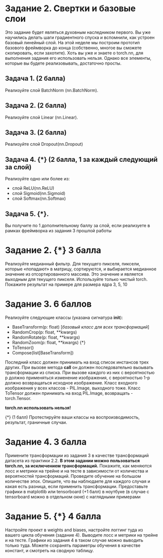 # Задание 2. Свертки и базовые слои 
Это задание будет являться духовным наследником первого. 
Вы уже научились делать шаги градиентного спуска и вспомнили, как устроен базовый линейный слой.
На этой неделе мы построим прототип базового фреймворка до конца (собственно, многое вы сможете скопировать, если захотите). 
Хоть вы уже и знаете о torch.nn, для выполнения задания его использовать нельзя. 
Однако все элементы, которые вы будете реализовывать, достаточно просты.

## Задача 1. (2 балла)
Реализуйте слой BatchNorm (nn.BatchNorm). 
## Задача 2. (2 балла)
Реализуйте слой Linear (nn.Linear). 
## Задача 3. (2 балла)
Реализуйте слой Dropout(nn.Dropout)
## Задача 4. {*} (2 балла, 1 за каждый следующий за слой)
Реализуйте одно или более из:
  - слой ReLU(nn.ReLU)
  - слой Sigmoid(nn.Sigmoid)
  - слой Softmax(nn.Softmax)

## Задача 5. {*}. 
Вы получите по 1 дополнительному баллу за слой, 
если реализуете в рамках фреймворка из задания 3 прошлой работы

# Задание 2. {*} 3 балла
Реализуйте медианный фильтр. 
Для текущего пикселя, пиксели, которые «попадают» в матрицу, 
сортируются, и выбирается медианное значение из отсортированного массива. 
Это значение и является выходным для текущего пикселя.
Используйте только чистый torch. Покажите результат на примере для размера ядра 3, 5, 10

# Задание 3. 6 баллов
Реализуйте следующие классы (указана сигнатура __init__):
- BaseTransform(p: float) [*базовый класс для всех трансформаций*]
- RandomCrop(p: float, **kwargs)
- RandomRotate(p: float, **kwargs)
- RandomZoom(p: float, **kwargs) {*}
- ToTensor() 
- Compose(list[BaseTransform])

Последний класс должен принимать на вход список инстансов трех других.
При вызове метода __call__ он должен последовательно вызывать трансформации из списка.
При вызове каждого из них с вероятностью p должно 
применяться изменение изображения, с вероятностью 1-p должно возвращаться исходное 
изображение. Класс входного изображения у всех классов - PIL.Image, выходного тоже.
Класс ToTensor должен принимать на вход PIL.Image, возвращать - torch.Tensor.

**torch.nn использовать нельзя!**

{*} (1 балл) Протестируйте ваши классы на воспроизводимость, результат, граничные случаи.

# Задание 4. 3 балла
Примените трансформации из задания 3 в качестве трансформаций датасета из практики 2.2.
**В этом задании можно пользоваться torch.nn, за исключением трансформаций.**
Покажите, как меняются лосс и метрики на трейне и на тесте в зависимости от количества и вероятностей трансформаций.
Проведите обучение на большом количестве эпох. 
Опишите, что вы наблюдаете для каждого случая и какая есть разница,
если применить трансформации.
Предоставьте графики в matplotlib или tensorboard (+1 балл) в 
ноутбуке (в случае с tensorboard можно в отдельном окне) с наглядными примерами

# Задание 5. {*}  4 балла
Настройте проект в weights and biases, настройте логгинг туда из вашего цикла обучения (задание 4).
Выводите лосс и метрики на трейне и на тесте. Графики из задания 4 в таком случае можно выводить только туда.
Можете сохранять параметры обучения в качестве констант, и смотреть на сводную таблицу.
